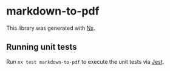 # markdown-to-pdf

This library was generated with [Nx](https://nx.dev).

## Running unit tests

Run `nx test markdown-to-pdf` to execute the unit tests via [Jest](https://jestjs.io).

